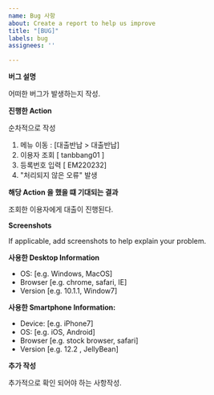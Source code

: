 ```yaml
---
name: Bug 사항
about: Create a report to help us improve
title: "[BUG]"
labels: bug
assignees: ''

---
```


**버그 설명**

어떠한 버그가 발생하는지 작성.

**진행한 Action**

순차적으로 작성

1. 메뉴 이동 : [대출반납 > 대출반납]
2. 이용자 조회 [ tanbbang01 ]
3. 등록번호 입력  [ EM220232]
4. "처리되지 않은 오류" 발생

**해당 Action 을 했을 떄 기대되는 결과**

조회한 이용자에게 대출이 진행된다.

**Screenshots**

If applicable, add screenshots to help explain your problem.

**사용한 Desktop Information**

 - OS: [e.g. Windows, MacOS]
 - Browser [e.g. chrome, safari, IE]
 - Version [e.g. 10.1.1, Window7]

**사용한 Smartphone Information:**

 - Device: [e.g. iPhone7]
 - OS: [e.g. iOS,  Android]
 - Browser [e.g. stock browser, safari]
 - Version [e.g. 12.2 , JellyBean]

**추가 작성**

추가적으로 확인 되어야 하는 사항작성.
